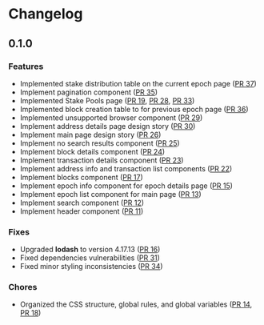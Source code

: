 Changelog
=========

## 0.1.0

### Features

- Implemented stake distribution table on the current epoch page ([PR 37](https://github.com/input-output-hk/cardano-explorer-app/pull/37))
- Implement pagination component ([PR 35](https://github.com/input-output-hk/cardano-explorer-app/pull/35))
- Implemented Stake Pools page ([PR 19](https://github.com/input-output-hk/cardano-explorer-app/pull/19), [PR 28](https://github.com/input-output-hk/cardano-explorer-app/pull/28), [PR 33](https://github.com/input-output-hk/cardano-explorer-app/pull/33))
- Implemented block creation table to for previous epoch page ([PR 36](https://github.com/input-output-hk/cardano-explorer-app/pull/36))
- Implemented unsupported browser component ([PR 29](https://github.com/input-output-hk/cardano-explorer-app/pull/29))
- Implement address details page design story ([PR 30](https://github.com/input-output-hk/cardano-explorer-app/pull/30))
- Implement main page design story ([PR 26](https://github.com/input-output-hk/cardano-explorer-app/pull/26))
- Implement no search results component ([PR 25](https://github.com/input-output-hk/cardano-explorer-app/pull/25))
- Implement block details component ([PR 24](https://github.com/input-output-hk/cardano-explorer-app/pull/24))
- Implement transaction details component ([PR 23](https://github.com/input-output-hk/cardano-explorer-app/pull/23))
- Implement address info and transaction list components ([PR 22](https://github.com/input-output-hk/cardano-explorer-app/pull/22))
- Implement blocks component ([PR 17](https://github.com/input-output-hk/cardano-explorer-app/pull/17/))
- Implement epoch info component for epoch details page ([PR 15](https://github.com/input-output-hk/cardano-explorer-app/pull/15))
- Implement epoch list component for main page ([PR 13](https://github.com/input-output-hk/cardano-explorer-app/pull/13))
- Implement search component ([PR 12](https://github.com/input-output-hk/cardano-explorer-app/pull/12))
- Implement header component ([PR 11](https://github.com/input-output-hk/cardano-explorer-app/pull/11))

### Fixes

- Upgraded **lodash** to version 4.17.13 ([PR 16](https://github.com/input-output-hk/cardano-explorer-app/pull/16))
- Fixed dependencies vulnerabilities ([PR 31](https://github.com/input-output-hk/cardano-explorer-app/issues/31))
- Fixed minor styling inconsistencies ([PR 34](https://github.com/input-output-hk/cardano-explorer-app/issues/34))

### Chores

- Organized the CSS structure, global rules, and global variables ([PR 14](https://github.com/input-output-hk/cardano-explorer-app/pull/14), [PR 18](https://github.com/input-output-hk/cardano-explorer-app/pull/18))
